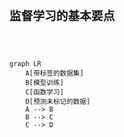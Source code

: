 ## 监督学习的基本要点

<br />
<br />

```mermaid{theme: 'neutral', scale: 1.25}
graph LR
    A[带标签的数据集]
    B[模型训练]
    C[函数学习]
    D[预测未标记的数据]
    A --> B
    B --> C
    C --> D
```


<!-- 有关监督学习的要点，简要来说就是用一个带标签的数据集用于模型的训练。在训练过程中，模型学习到一个函数，这个函数用于对输入数据进行预测。一旦函数被学习完成，模型就可以被用于预测未标记的数据。 -->

<!-- 监督学习的两大传统问题是分类问题和回归问题，下面我来介绍监督学习在这两大问题方面的应用。 -->


